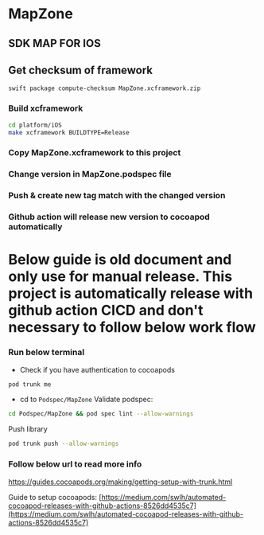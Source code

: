 # MapZone

## SDK MAP FOR IOS

## Get checksum of framework
`swift package compute-checksum MapZone.xcframework.zip`

### Build xcframework

```bash
cd platform/iOS
make xcframework BUILDTYPE=Release
```

### Copy __MapZone.xcframework__ to this project

### Change version in MapZone.podspec file

### Push & create new tag match with the changed version
 
### Github action will release new version to cocoapod automatically

# Below guide is old document and only use for manual release. This project is automatically release with github action CICD and don't necessary to follow below work flow

### Run below terminal 

- Check if you have authentication to cocoapods
```bash
pod trunk me
```
- cd to `Podspec/MapZone`
Validate podspec:
```bash
cd Podspec/MapZone && pod spec lint --allow-warnings
```
Push library
```bash
pod trunk push --allow-warnings
```

### Follow below url to read more info
https://guides.cocoapods.org/making/getting-setup-with-trunk.html


Guide to setup cocoapods: 
[https://medium.com/swlh/automated-cocoapod-releases-with-github-actions-8526dd4535c7](https://medium.com/swlh/automated-cocoapod-releases-with-github-actions-8526dd4535c7)